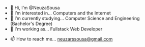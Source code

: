 - 👋 Hi, I’m @NeuzaSousa
- 👀 I’m interested in... Computers and the Internet
- 🌱 I’m currently studying... Computer Science and Engineering (Bachelor's Degree)
- 💪 I'm working as... Fullstack Web Developer
<!--- 💞️ I’m looking to collaborate on... -->
- 📫 How to reach me... neuzarssousa@gmail.com

<!---
NeuzaSousa/NeuzaSousa is a ✨ special ✨ repository because its `README.md` (this file) appears on your GitHub profile.
You can click the Preview link to take a look at your changes.
--->
